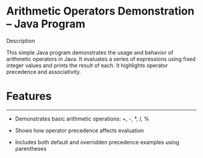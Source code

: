 # Arithmetic Operators Demonstration – Java Program

Description

This simple Java program demonstrates the usage and behavior of arithmetic operators in Java. It evaluates a series of expressions using fixed integer values and prints the result of each. It highlights operator precedence and associativity.



# Features
----------
* Demonstrates basic arithmetic operations: +, -, *, /, %

* Shows how operator precedence affects evaluation

* Includes both default and overridden precedence examples using parentheses
